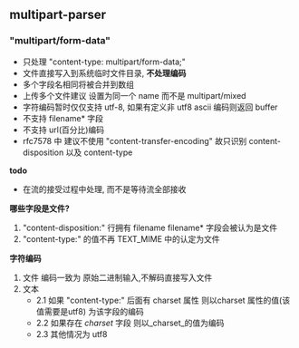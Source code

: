 ## multipart-parser

### "multipart/form-data"

* 只处理 "content-type: multipart/form-data;"
* 文件直接写入到系统临时文件目录, **不处理编码**
* 多个字段名相同将被合并到数组
* 上传多个文件建议 设置为同一个 name 而不是 multipart/mixed
* 字符编码暂时仅仅支持 utf-8, 如果有定义非 utf8 ascii 编码则返回 buffer
* 不支持 filename* 字段
* 不支持 url(百分比)编码
* rfc7578 中 建议不使用 "content-transfer-encoding" 故只识别 content-disposition 以及 content-type

**todo**
* 在流的接受过程中处理, 而不是等待流全部接收

**哪些字段是文件?**
 1. "content-disposition:" 行拥有 filename filename* 字段会被认为是文件
 2. "content-type:" 的值不再 TEXT_MIME 中的认定为文件
 
**字符编码**
 1. 文件
 编码一致为 原始二进制输入,不解码直接写入文件
 2. 文本
    * 2.1 如果 "content-type:" 后面有 charset 属性 则以charset 属性的值(该值需要是utf8) 为该字段的编码
    * 2.2 如果存在 _charset_ 字段 则以_charset_的值为编码
    * 2.3 其他情况为 utf8
